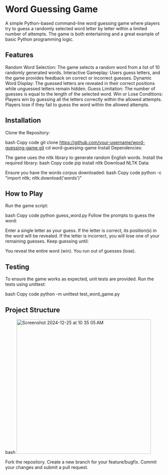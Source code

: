# Word Guessing Game
A simple Python-based command-line word guessing game where players try to guess a randomly selected word letter by letter within a limited number of attempts. The game is both entertaining and a great example of basic Python programming logic.

## Features
Random Word Selection: The game selects a random word from a list of 10 randomly generated words.
Interactive Gameplay: Users guess letters, and the game provides feedback on correct or incorrect guesses.
Dynamic Word Display: The guessed letters are revealed in their correct positions while unguessed letters remain hidden.
Guess Limitation: The number of guesses is equal to the length of the selected word.
Win or Lose Conditions:
Players win by guessing all the letters correctly within the allowed attempts.
Players lose if they fail to guess the word within the allowed attempts.

## Installation
Clone the Repository:

bash
Copy code
git clone https://github.com/your-username/word-guessing-game.git
cd word-guessing-game
Install Dependencies:

The game uses the nltk library to generate random English words.
Install the required library:
bash
Copy code
pip install nltk
Download NLTK Data:

Ensure you have the words corpus downloaded:
bash
Copy code
python -c "import nltk; nltk.download('words')"

## How to Play
Run the game script:

bash
Copy code
python guess_word.py
Follow the prompts to guess the word:

Enter a single letter as your guess.
If the letter is correct, its position(s) in the word will be revealed.
If the letter is incorrect, you will lose one of your remaining guesses.
Keep guessing until:

You reveal the entire word (win).
You run out of guesses (lose).

## Testing
To ensure the game works as expected, unit tests are provided. Run the tests using unittest:

bash
Copy code
python -m unittest test_word_game.py


## Project Structure
bash
<img width="428" alt="Screenshot 2024-12-25 at 10 35 05 AM" src="https://github.com/user-attachments/assets/565ea5fe-7b2c-4d4c-93b2-079cec37a8c1" />





Fork the repository.
Create a new branch for your feature/bugfix.
Commit your changes and submit a pull request.




